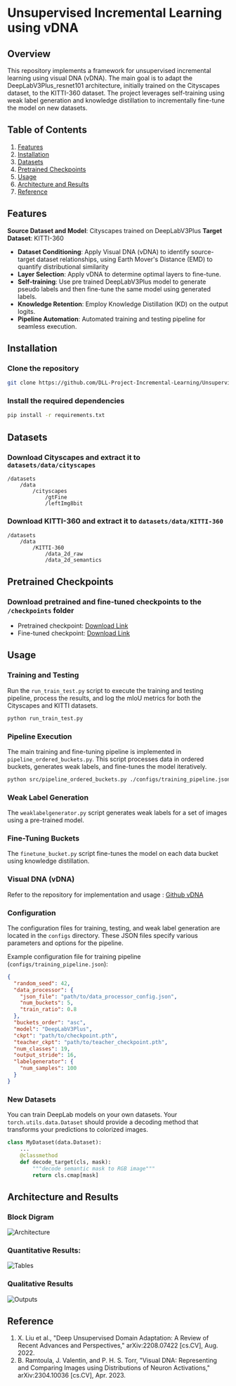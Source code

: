 # Unsupervised Incremental Learning using vDNA

## Overview
This repository implements a framework for unsupervised incremental learning using visual DNA (vDNA). The main goal is to adapt the DeepLabV3Plus_resnet101 architecture, initially trained on the Cityscapes dataset, to the KITTI-360 dataset. The project leverages self-training using weak label generation and knowledge distillation to incrementally fine-tune the model on new datasets.

## Table of Contents
1. [Features](#features)
2. [Installation](#installation)
3. [Datasets](#datasets)
4. [Pretrained Checkpoints](#pretrained-checkpoints)
5. [Usage](#usage)
6. [Architecture and Results](#architecture-and-results)
7. [Reference](#reference)

## Features
**Source Dataset and Model**: Cityscapes trained on DeepLabV3Plus 
**Target Dataset**: KITTI-360

- **Dataset Conditioning**: Apply Visual DNA (vDNA) to identify source-target dataset relationships, using Earth Mover's Distance (EMD) to quantify distributional similarity
- **Layer Selection**: Apply vDNA to determine optimal layers to fine-tune.
- **Self-training**: Use pre trained DeepLabV3Plus model to generate pseudo labels and then fine-tune the same model using generated labels.
- **Knowledge Retention**: Employ Knowledge Distillation (KD) on the output logits.
- **Pipeline Automation**: Automated training and testing pipeline for seamless execution.


## Installation

### Clone the repository
```sh
git clone https://github.com/DLL-Project-Incremental-Learning/Unsupervised-Incremental-Learning-vDNA.git
```

### Install the required dependencies
```sh
pip install -r requirements.txt
```

## Datasets

### Download Cityscapes and extract it to `datasets/data/cityscapes`
```
/datasets
    /data
        /cityscapes
            /gtFine
            /leftImg8bit
```

### Download KITTI-360 and extract it to `datasets/data/KITTI-360`
```
/datasets
    /data
        /KITTI-360
            /data_2d_raw
            /data_2d_semantics
```

## Pretrained Checkpoints

### Download pretrained and fine-tuned checkpoints to the `/checkpoints` folder
- Pretrained checkpoint: [Download Link](https://drive.google.com/file/d/1t7TC8mxQaFECt4jutdq_NMnWxdm6B-Nb/view)
- Fine-tuned checkpoint: [Download Link](https://drive.google.com/file/d/1TmisTL5cdxxdYTmh5719kXkQsocTXlSN/view?usp=drive_link)

## Usage

### Training and Testing
Run the `run_train_test.py` script to execute the training and testing pipeline, process the results, and log the mIoU metrics for both the Cityscapes and KITTI datasets.
```sh
python run_train_test.py
```

### Pipeline Execution
The main training and fine-tuning pipeline is implemented in `pipeline_ordered_buckets.py`. This script processes data in ordered buckets, generates weak labels, and fine-tunes the model iteratively.
```sh
python src/pipeline_ordered_buckets.py ./configs/training_pipeline.json
```

### Weak Label Generation
The `weaklabelgenerator.py` script generates weak labels for a set of images using a pre-trained model.

### Fine-Tuning Buckets
The `finetune_bucket.py` script fine-tunes the model on each data bucket using knowledge distillation.

### Visual DNA (vDNA)
Refer to the repository for implementation and usage : [Github vDNA](https://github.com/bramtoula/vdna)

### Configuration
The configuration files for training, testing, and weak label generation are located in the `configs` directory. These JSON files specify various parameters and options for the pipeline.

Example configuration file for training pipeline (`configs/training_pipeline.json`):
```json
{
  "random_seed": 42,
  "data_processor": {
    "json_file": "path/to/data_processor_config.json",
    "num_buckets": 5,
    "train_ratio": 0.8
  },
  "buckets_order": "asc",
  "model": "DeepLabV3Plus",
  "ckpt": "path/to/checkpoint.pth",
  "teacher_ckpt": "path/to/teacher_checkpoint.pth",
  "num_classes": 19,
  "output_stride": 16,
  "labelgenerator": {
    "num_samples": 100
  }
}
```

### New Datasets
You can train DeepLab models on your own datasets. Your `torch.utils.data.Dataset` should provide a decoding method that transforms your predictions to colorized images.
```python
class MyDataset(data.Dataset):
    ...
    @classmethod
    def decode_target(cls, mask):
        """decode semantic mask to RGB image"""
        return cls.cmap[mask]
```

## Architecture and Results
### Block Digram
![Architecture](sample_outputs/architecture.png)

### Quantitative Results:
![Tables](sample_outputs/Tables.png)

### Qualitative Results
![Outputs](sample_outputs/qualitative.png)

## Reference
1. X. Liu et al., "Deep Unsupervised Domain Adaptation: A Review of Recent Advances and Perspectives," arXiv:2208.07422 [cs.CV], Aug. 2022.
2. B. Ramtoula, J. Valentin, and P. H. S. Torr, "Visual DNA: Representing and Comparing Images using Distributions of Neuron Activations," arXiv:2304.10036 [cs.CV], Apr. 2023.
